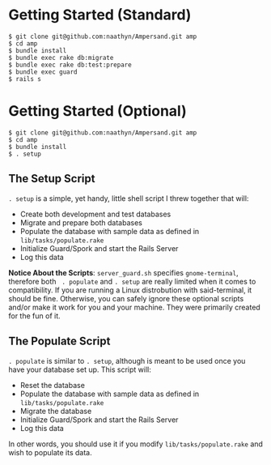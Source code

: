Getting Started (Standard)
==========================

    $ git clone git@github.com:naathyn/Ampersand.git amp
    $ cd amp
    $ bundle install
    $ bundle exec rake db:migrate
    $ bundle exec rake db:test:prepare
    $ bundle exec guard
    $ rails s

Getting Started (Optional)
==========================

    $ git clone git@github.com:naathyn/Ampersand.git amp
    $ cd amp
    $ bundle install
    $ . setup

The Setup Script
----------------

`. setup` is a simple, yet handy, little shell script I threw together that will:

* Create both development and test databases
* Migrate and prepare both databases
* Populate the database with sample data as defined in `lib/tasks/populate.rake`
* Initialize Guard/Spork and start the Rails Server
* Log this data

**Notice About the Scripts**: `server_guard.sh` specifies `gnome-terminal`, therefore both ` . populate` and `. setup` are really limited when it comes to compatibility. If you are running a Linux distrobution with said-terminal, it should be fine. Otherwise, you can safely ignore these optional scripts and/or make it work for you and your machine. They were primarily created for the fun of it.

The Populate Script
-------------------

`. populate` is similar to `. setup`, although is meant to be used once you have your database set up. This script will:

* Reset the database
* Populate the database with sample data as defined in `lib/tasks/populate.rake`
* Migrate the database
* Initialize Guard/Spork and start the Rails Server
* Log this data

In other words, you should use it if you modify `lib/tasks/populate.rake` and wish to populate its data.
